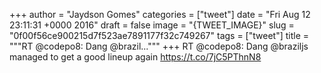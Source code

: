 
+++
author = "Jaydson Gomes"
categories = ["tweet"]
date = "Fri Aug 12 23:11:31 +0000 2016"
draft = false
image = "{TWEET_IMAGE}"
slug = "0f00f56ce900215d7f523ae7891177f32c749267"
tags = ["tweet"]
title = """RT @codepo8: Dang @brazil..."""
+++
RT @codepo8: Dang @braziljs managed to get a good lineup again https://t.co/7jC5PThnN8
